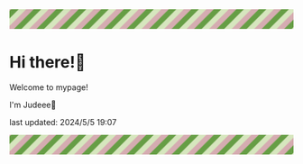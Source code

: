 <!-- Header image -->
<img src="./pokemon/pokemon_37.png" width="1000">

# Hi there!👋

Welcome to mypage!

I'm Judeee🐷

last updated: 2024/5/5 19:07

<!-- Footer image -->
<img src="./pokemon/pokemon_37.png" width="1000">
